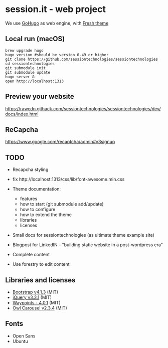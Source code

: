# session.it - web project

We use [GoHugo](https://gohugo.io/) as web engine, with [Fresh theme](https://github.com/lucperkins/hugo-fresh)

## Local run (macOS)
```
brew upgrade hugo
hugo version #should be version 0.49 or higher
git clone https://github.com/sessiontechnologies/sessiontechnologies
cd sessiontechnologies
git submodule init
git submodule update
hugo server &
open http://localhost:1313
```

## Preview your website
https://rawcdn.githack.com/sessiontechnologies/sessiontechnologies/dev/docs/index.html

## ReCapcha
https://www.google.com/recaptcha/admin#v3signup

## TODO
- Recapcha styling
- fix http://localhost:1313/css/lib/font-awesome.min.css

- Theme documentation:
  - features
  - how to start (git submodule add/update)
  - how to configure
  - how to extend the theme
  - libraries
  - licenses
- Small docs for sessiontechnologies (as ultimate theme example site)
- Blogpost for LinkedIN - "building static website in a post-wordpress era"

- Complete content

- Use forestry to edit content

## Libraries and licenses
- [Bootstrap v4.1.3](https://getbootstrap.com) (MIT)
- [jQuery v3.3.1](https://jquery.org) (MIT)
- [Waypoints - 4.0.1](http://imakewebthings.com/waypoints) (MIT)
- [Owl Carousel v2.3.4](https://github.com/OwlCarousel2/OwlCarousel2) (MIT)

## Fonts
- Open Sans
- Ubuntu